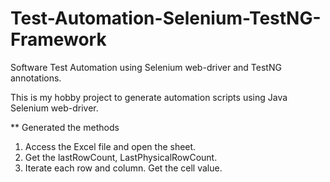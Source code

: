 # Test-Automation-Selenium-TestNG-Framework
Software Test Automation using Selenium web-driver and TestNG annotations. 

This is my hobby project to generate automation scripts using Java Selenium web-driver. 

** Generated the methods 
1. Access the Excel file and open the sheet. 
2. Get the lastRowCount, LastPhysicalRowCount. 
3. Iterate each row and column. Get the cell value. 

